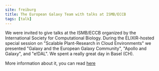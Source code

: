 ```yaml
---
site: freiburg
title: The European Galaxy Team with talks at ISMB/ECCB
tags: [talk]
---
```


We were invited to give talks at the ISMB/ECCB organized by the International Society for Computational Biology. During the ELIXIR-hosted special session on "Scalable Plant-Research in Cloud Environments" we presented "Galaxy and the European Galaxy Community", "Apollo and Galaxy", and "e!DAL". We spent a really great day in Basel (CH).

More information about it, you can read [here](https://www.iscb.org/ismbeccb2019-program/special-sessions#sst02)
